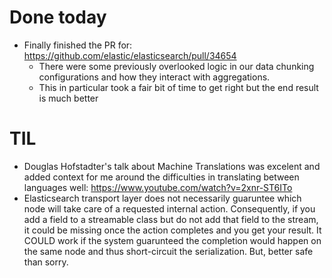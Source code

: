 # Done today
* Finally finished the PR for: https://github.com/elastic/elasticsearch/pull/34654
   * There were some previously overlooked logic in our data chunking configurations and how they interact with aggregations.
   * This in particular took a fair bit of time to get right but the end result is much better

# TIL
* Douglas Hofstadter's talk about Machine Translations was excelent and added context for me around the difficulties in translating between languages well: https://www.youtube.com/watch?v=2xnr-ST6ITo
* Elasticsearch transport layer does not necessarily guaruntee which node will take care of a requested internal action. Consequently, if you add a field to a streamable class but do not add that field to the stream, it could be missing once the action completes and you get your result. It COULD work if the system guarunteed the completion would happen on the same node and thus short-circuit the serialization. But, better safe than sorry. 
